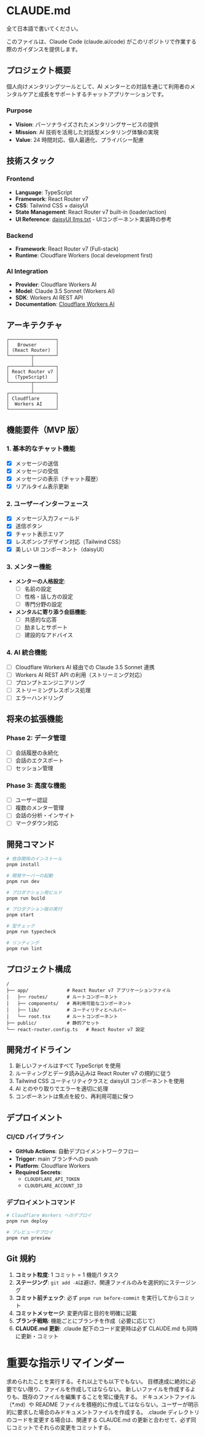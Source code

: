 # CLAUDE.md

全て日本語で書いてください。

このファイルは、Claude Code (claude.ai/code) がこのリポジトリで作業する際のガイダンスを提供します。

## プロジェクト概要

個人向けメンタリングツールとして、AI メンターとの対話を通じて利用者のメンタルケアと成長をサポートするチャットアプリケーションです。

### Purpose

- **Vision**: パーソナライズされたメンタリングサービスの提供
- **Mission**: AI 技術を活用した対話型メンタリング体験の実現
- **Value**: 24 時間対応、個人最適化、プライバシー配慮

## 技術スタック

### Frontend

- **Language**: TypeScript
- **Framework**: React Router v7
- **CSS**: Tailwind CSS + daisyUI
- **State Management**: React Router v7 built-in (loader/action)
- **UI Reference**: [daisyUI llms.txt](./docs/daisyUI.llms.txt) - UIコンポーネント実装時の参考

### Backend

- **Framework**: React Router v7 (Full-stack)
- **Runtime**: Cloudflare Workers (local development first)

### AI Integration

- **Provider**: Cloudflare Workers AI
- **Model**: Claude 3.5 Sonnet (Workers AI)
- **SDK**: Workers AI REST API
- **Documentation**: [Cloudflare Workers AI](https://developers.cloudflare.com/workers-ai/)

## アーキテクチャ

```
┌─────────────────┐
│   Browser       │
│ (React Router)  │
└────────┬────────┘
         │
┌────────┴────────┐
│ React Router v7 │
│  (TypeScript)   │
└────────┬────────┘
         │
┌────────┴────────┐
│ Cloudflare      │
│  Workers AI     │
└─────────────────┘
```

## 機能要件（MVP 版）

### 1. 基本的なチャット機能

- [x] メッセージの送信
- [x] メッセージの受信
- [x] メッセージの表示（チャット履歴）
- [x] リアルタイム表示更新

### 2. ユーザーインターフェース

- [x] メッセージ入力フィールド
- [x] 送信ボタン
- [x] チャット表示エリア
- [x] レスポンシブデザイン対応（Tailwind CSS）
- [x] 美しい UI コンポーネント（daisyUI）

### 3. メンター機能

- **メンターの人格設定**:
  - [ ] 名前の設定
  - [ ] 性格・話し方の設定
  - [ ] 専門分野の設定
- **メンタルに寄り添う会話機能**:
  - [ ] 共感的な応答
  - [ ] 励ましとサポート
  - [ ] 建設的なアドバイス

### 4. AI 統合機能

- [ ] Cloudflare Workers AI 経由での Claude 3.5 Sonnet 連携
- [ ] Workers AI REST API の利用（ストリーミング対応）
- [ ] プロンプトエンジニアリング
- [ ] ストリーミングレスポンス処理
- [ ] エラーハンドリング

## 将来の拡張機能

### Phase 2: データ管理

- [ ] 会話履歴の永続化
- [ ] 会話のエクスポート
- [ ] セッション管理

### Phase 3: 高度な機能

- [ ] ユーザー認証
- [ ] 複数のメンター管理
- [ ] 会話の分析・インサイト
- [ ] マークダウン対応

## 開発コマンド

```bash
# 依存関係のインストール
pnpm install

# 開発サーバーの起動
pnpm run dev

# プロダクション用ビルド
pnpm run build

# プロダクション版の実行
pnpm start

# 型チェック
pnpm run typecheck

# リンティング
pnpm run lint
```

## プロジェクト構成

```
/
├── app/              # React Router v7 アプリケーションファイル
│   ├── routes/       # ルートコンポーネント
│   ├── components/   # 再利用可能なコンポーネント
│   ├── lib/          # ユーティリティとヘルパー
│   └── root.tsx      # ルートコンポーネント
├── public/           # 静的アセット
└── react-router.config.ts   # React Router v7 設定
```

## 開発ガイドライン

1. 新しいファイルはすべて TypeScript を使用
2. ルーティングとデータ読み込みは React Router v7 の規約に従う
3. Tailwind CSS ユーティリティクラスと daisyUI コンポーネントを使用
4. AI とのやり取りでエラーを適切に処理
5. コンポーネントは焦点を絞り、再利用可能に保つ

## デプロイメント

### CI/CD パイプライン

- **GitHub Actions**: 自動デプロイメントワークフロー
- **Trigger**: main ブランチへの push
- **Platform**: Cloudflare Workers
- **Required Secrets**:
  - `CLOUDFLARE_API_TOKEN`
  - `CLOUDFLARE_ACCOUNT_ID`

### デプロイメントコマンド

```bash
# Cloudflare Workers へのデプロイ
pnpm run deploy

# プレビューデプロイ
pnpm run preview
```

## Git 規約

1. **コミット粒度**: 1 コミット = 1 機能/1 タスク
2. **ステージング**: `git add -A`は避け、関連ファイルのみを選択的にステージング
3. **コミット前チェック**: 必ず `pnpm run before-commit` を実行してからコミット
4. **コミットメッセージ**: 変更内容と目的を明確に記載
5. **ブランチ戦略**: 機能ごとにブランチを作成（必要に応じて）
6. **CLAUDE.md 更新**: .claude 配下のコード変更時は必ず CLAUDE.md も同時に更新・コミット

# 重要な指示リマインダー

求められたことを実行する。それ以上でも以下でもない。
目標達成に絶対に必要でない限り、ファイルを作成してはならない。
新しいファイルを作成するよりも、既存のファイルを編集することを常に優先する。
ドキュメントファイル（\*.md）や README ファイルを積極的に作成してはならない。ユーザーが明示的に要求した場合のみドキュメントファイルを作成する。
.claude ディレクトリのコードを変更する場合は、関連する CLAUDE.md の更新と合わせて、必ず同じコミットでそれらの変更をコミットする。

